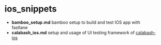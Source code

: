 # ios_snippets

- **bamboo_setup.md** bamboo setup to build and test IOS app with fastlane
- **calabash_ios.md** setup and usage of UI testing framework of [calabash-ios](https://github.com/calabash/calabash-ios)

